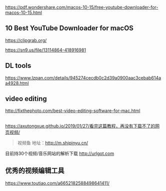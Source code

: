 https://pdf.wondershare.com/macos-10-15/free-youtube-downloader-for-macos-10-15.html
## 10 Best YouTube Downloader for macOS
https://clipgrab.org/

https://sn9.us/file/13114864-418916981

## DL tools
https://www.lzpan.com/details/945274cecdb0c2d39a0900aac3cebab614aa4928.html

## video editing
http://fixthephoto.com/best-video-editing-software-for-mac.html

## 
https://axutongxue.github.io/2019/01/27/看完这篇教程，再没有下载不了的网页视频/
>视频鱼
地址：http://m.shipinyu.cn/

目前持30个视频/音乐网站的解析下载
http://urlgot.com

## 优秀的视频编辑工具
https://www.toutiao.com/a6652182588498641411/
